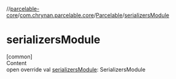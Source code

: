//[parcelable-core](../../../index.md)/[com.chrynan.parcelable.core](../index.md)/[Parcelable](index.md)/[serializersModule](serializers-module.md)



# serializersModule  
[common]  
Content  
open override val [serializersModule](serializers-module.md): SerializersModule  



